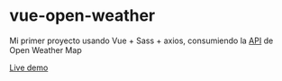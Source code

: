 # vue-open-weather

Mi primer proyecto usando Vue + Sass + axios, consumiendo la [API](https://openweathermap.org/) de Open Weather Map

[Live demo](https://el-sarten-caliente.netlify.app/)
